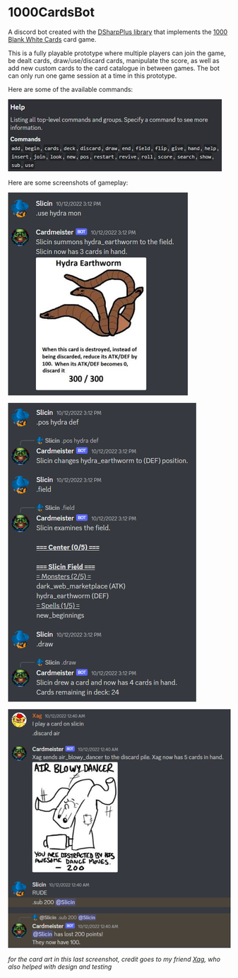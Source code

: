 # 1000CardsBot
A discord bot created with the [DSharpPlus library](https://github.com/DSharpPlus/DSharpPlus) that implements the [1000 Blank White Cards](https://en.wikipedia.org/wiki/1000_Blank_White_Cards) card game.

This is a fully playable prototype where multiple players can join the game, be dealt cards, draw/use/discard cards, manipulate the score, as well as add new custom cards to the card catalogue in between games. The bot can only run one game session at a time in this prototype.

Here are some of the available commands:

![alt text](https://github.com/slicin/1000CardsBot/blob/master/screenshot0.png "Viewing the command help")

Here are some screenshots of gameplay:

![alt text](https://github.com/slicin/1000CardsBot/blob/master/screenshot1.png "Summoning a monster to the field")

![alt text](https://github.com/slicin/1000CardsBot/blob/master/screenshot2.png "Interacting with the field")

![alt text](https://github.com/slicin/1000CardsBot/blob/master/screenshot4.png "Taking damage from another player")

*for the card art in this last screenshot, credit goes to my friend [Xag](https://xagu-the-prophet.itch.io/), who also helped with design and testing*

